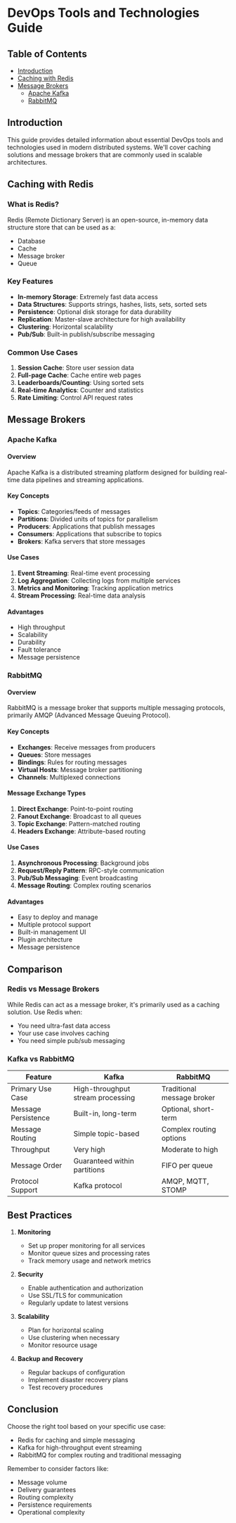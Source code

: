# DevOps Tools and Technologies Guide

## Table of Contents

- [Introduction](#introduction)
- [Caching with Redis](#caching-with-redis)
- [Message Brokers](#message-brokers)
  - [Apache Kafka](#apache-kafka)
  - [RabbitMQ](#rabbitmq)

## Introduction

This guide provides detailed information about essential DevOps tools and technologies used in modern distributed systems. We'll cover caching solutions and message brokers that are commonly used in scalable architectures.

## Caching with Redis

### What is Redis?

Redis (Remote Dictionary Server) is an open-source, in-memory data structure store that can be used as a:

- Database
- Cache
- Message broker
- Queue

### Key Features

- **In-memory Storage**: Extremely fast data access
- **Data Structures**: Supports strings, hashes, lists, sets, sorted sets
- **Persistence**: Optional disk storage for data durability
- **Replication**: Master-slave architecture for high availability
- **Clustering**: Horizontal scalability
- **Pub/Sub**: Built-in publish/subscribe messaging

### Common Use Cases

1. **Session Cache**: Store user session data
2. **Full-page Cache**: Cache entire web pages
3. **Leaderboards/Counting**: Using sorted sets
4. **Real-time Analytics**: Counter and statistics
5. **Rate Limiting**: Control API request rates

## Message Brokers

### Apache Kafka

#### Overview

Apache Kafka is a distributed streaming platform designed for building real-time data pipelines and streaming applications.

#### Key Concepts

- **Topics**: Categories/feeds of messages
- **Partitions**: Divided units of topics for parallelism
- **Producers**: Applications that publish messages
- **Consumers**: Applications that subscribe to topics
- **Brokers**: Kafka servers that store messages

#### Use Cases

1. **Event Streaming**: Real-time event processing
2. **Log Aggregation**: Collecting logs from multiple services
3. **Metrics and Monitoring**: Tracking application metrics
4. **Stream Processing**: Real-time data analysis

#### Advantages

- High throughput
- Scalability
- Durability
- Fault tolerance
- Message persistence

### RabbitMQ

#### Overview

RabbitMQ is a message broker that supports multiple messaging protocols, primarily AMQP (Advanced Message Queuing Protocol).

#### Key Concepts

- **Exchanges**: Receive messages from producers
- **Queues**: Store messages
- **Bindings**: Rules for routing messages
- **Virtual Hosts**: Message broker partitioning
- **Channels**: Multiplexed connections

#### Message Exchange Types

1. **Direct Exchange**: Point-to-point routing
2. **Fanout Exchange**: Broadcast to all queues
3. **Topic Exchange**: Pattern-matched routing
4. **Headers Exchange**: Attribute-based routing

#### Use Cases

1. **Asynchronous Processing**: Background jobs
2. **Request/Reply Pattern**: RPC-style communication
3. **Pub/Sub Messaging**: Event broadcasting
4. **Message Routing**: Complex routing scenarios

#### Advantages

- Easy to deploy and manage
- Multiple protocol support
- Built-in management UI
- Plugin architecture
- Message persistence

## Comparison

### Redis vs Message Brokers

While Redis can act as a message broker, it's primarily used as a caching solution. Use Redis when:

- You need ultra-fast data access
- Your use case involves caching
- You need simple pub/sub messaging

### Kafka vs RabbitMQ

| Feature             | Kafka                             | RabbitMQ                   |
| ------------------- | --------------------------------- | -------------------------- |
| Primary Use Case    | High-throughput stream processing | Traditional message broker |
| Message Persistence | Built-in, long-term               | Optional, short-term       |
| Message Routing     | Simple topic-based                | Complex routing options    |
| Throughput          | Very high                         | Moderate to high           |
| Message Order       | Guaranteed within partitions      | FIFO per queue             |
| Protocol Support    | Kafka protocol                    | AMQP, MQTT, STOMP          |

## Best Practices

1. **Monitoring**

   - Set up proper monitoring for all services
   - Monitor queue sizes and processing rates
   - Track memory usage and network metrics

2. **Security**

   - Enable authentication and authorization
   - Use SSL/TLS for communication
   - Regularly update to latest versions

3. **Scalability**

   - Plan for horizontal scaling
   - Use clustering when necessary
   - Monitor resource usage

4. **Backup and Recovery**

   - Regular backups of configuration
   - Implement disaster recovery plans
   - Test recovery procedures

## Conclusion

Choose the right tool based on your specific use case:

- Redis for caching and simple messaging
- Kafka for high-throughput event streaming
- RabbitMQ for complex routing and traditional messaging

Remember to consider factors like:

- Message volume
- Delivery guarantees
- Routing complexity
- Persistence requirements
- Operational complexity
